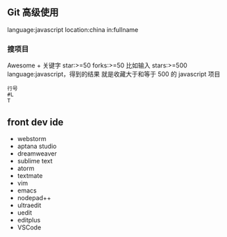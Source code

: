 ## Git 高级使用
language:javascript location:china
in:fullname
### 搜项目
Awesome + 关键字
star:>=50
forks:>=50
比如输入 stars:>=500 language:javascript，得到的结果 就是收藏大于和等于 500 的 javascript 项目
```
行号
#L 
T
```


## front dev ide
* webstorm
* aptana studio
* dreamweaver
* sublime text
* atorm
* textmate
* vim
* emacs
* nodepad++
* ultraedit
* uedit
* editplus
* VSCode 